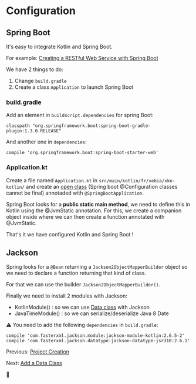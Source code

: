 # Configuration

## Spring Boot

It's easy to integrate Kotlin and Spring Boot.

For example: [Creating a RESTful Web Service with Spring Boot](https://kotlinlang.org/docs/tutorials/spring-boot-restful.html)

We have 2 things to do:

1. Change `build.gradle`
2. Create a class `Application` to launch Spring Boot

### build.gradle

Add an element in `buildscript.dependencies` for spring Boot:

```
classpath "org.springframework.boot:spring-boot-gradle-plugin:1.3.0.RELEASE"
```

And another one in `dependencies`:

```
compile 'org.springframework.boot:spring-boot-starter-web'
```

### Application.kt

Create a file named `Application.kt` in `src/main/kotlin/fr/xebia/xke-kotlin/` and create an [open class](https://kotlinlang.org/docs/reference/classes.html#inheritance) (Spring boot @Configuration classes cannot be final) annotaded with `@SpringBootApplication`.

Spring Boot looks for a **public static main method**, we need to define this in Kotlin using the @JvmStatic annotation. For this, we create a companion object inside where we can then create a function annotated with @JvmStatic.

That's it we have configured Kotlin and Spring Boot !

## Jackson

Spring looks for a `@Bean` returning a `Jackson2ObjectMapperBuilder` object so we need to declare a function returning that kind of class.

For that we can use the builder `Jackson2ObjectMapperBuilder()`.

Finally we need to install 2 modules with Jackson:
* KotlinModule() : so we can use [Data class](https://kotlinlang.org/docs/reference/data-classes.html) with Jackson
* JavaTimeModule() : so we can serialize/deserialize Java 8 Date

:warning: You need to add the following `dependencies` in `build.gradle`:

```
compile 'com.fasterxml.jackson.module:jackson-module-kotlin:2.6.5-2'
compile 'com.fasterxml.jackson.datatype:jackson-datatype-jsr310:2.6.1'
```

Previous: [Project Creation](01_CreateProject.md)

Next: [Add a Data Class](03_AddDataClass.md)

:horse:
